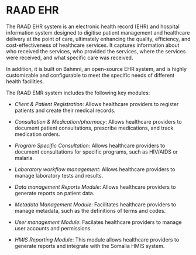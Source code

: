 
# RAAD EHR

The RAAD EHR system is an electronic health record (EHR) and hospital information system designed to digitise patient management and healthcare delivery at the point of care, ultimately enhancing the quality, efficiency, and cost-effectiveness of healthcare services. It captures information about who received the services, who provided the services, where the services were received, and what specific care was received. 

In addition, it is built on Bahmni, an open-source EHR system, and is highly customizable and configurable to meet the specific needs of different health facilities.

The RAAD EMR system includes the following key modules:

* *Client & Patient Registration*: Allows healthcare providers to register patients and create their medical records.

* *Consultation & Medication/pharmacy*: Allows healthcare providers to document patient consultations, prescribe medications, and track medication orders.

* *Program Specific Consultation*: Allows healthcare providers to document consultations for specific programs, such as HIV/AIDS or malaria.

* *Laboratory workflow management*: Allows healthcare providers to manage laboratory tests and results.

* *Data management Reports Module*: Allows healthcare providers to generate reports on patient data.

* *Metadata Management Module*: Facilitates healthcare providers to manage metadata, such as the definitions of terms and codes.

* *User management Module*: Facilates healthcare providers to manage user accounts and permissions.

* *HMIS Reporting Module*: This module allows healthcare providers to generate reports and integrate with the Somalia HMIS system.


